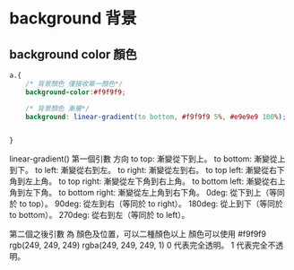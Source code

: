 # background 背景



## background color 顏色
```css
a.{
    /* 背景顏色 僅接收單一顏色*/
    background-color:#f9f9f9;  

    /* 背景顏色 漸層*/
    background: linear-gradient(to bottom, #f9f9f9 5%, #e9e9e9 100%);


}

```
linear-gradient()
第一個引數 方向
to top: 漸變從下到上。
to bottom: 漸變從上到下。
to left: 漸變從右到左。
to right: 漸變從左到右。
to top left: 漸變從右下角到左上角。
to top right: 漸變從左下角到右上角。
to bottom left: 漸變從右上角到左下角。
to bottom right: 漸變從左上角到右下角。
0deg: 從下到上（等同於 to top）。
90deg: 從左到右（等同於 to right）。
180deg: 從上到下（等同於 to bottom）。
270deg: 從右到左（等同於 to left）。

第二個之後引數 為 顏色及位置，可以二種顏色以上
顏色可以使用
#f9f9f9
rgb(249, 249, 249)
rgba(249, 249, 249, 1)
0 代表完全透明。
1 代表完全不透明。


